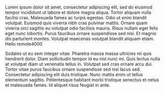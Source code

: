Lorem ipsum dolor sit amet, consectetur adipiscing elit, sed do eiusmod tempor incididunt ut labore et dolore magna
aliqua. Tortor aliquam nulla facilisi cras. Malesuada fames ac turpis egestas. Odio ut enim blandit volutpat. Euismod
quis viverra nibh cras pulvinar mattis. Ornare quam viverra orci sagittis eu volutpat odio facilisis mauris. Risus
nullam eget felis eget nunc lobortis. Purus faucibus ornare suspendisse sed nisi. Et magnis dis parturient montes.
Volutpat maecenas volutpat blandit aliquam etiam.
Hello remote4000


Sodales ut eu sem integer vitae. Pharetra massa massa ultricies mi quis hendrerit dolor. Diam sollicitudin tempor id eu
nisl nunc mi. Quis lectus nulla at volutpat diam ut venenatis tellus in. Volutpat sed cras ornare arcu dui. Tortor vitae
purus faucibus ornare suspendisse sed nisi lacus sed. Consectetur adipiscing elit duis tristique. Nunc mattis enim ut
tellus elementum sagittis. Pellentesque habitant morbi tristique senectus et netus et malesuada fames. Id aliquet risus
feugiat in ante.
